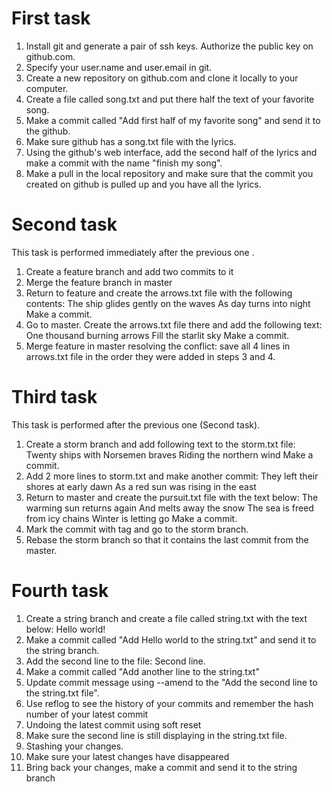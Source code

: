 # First task #
1. Install git and generate a pair of ssh keys. Authorize the public key on github.com.
2. Specify your user.name and user.email in git.
3. Create a new repository on github.com and clone it locally to your computer.
4. Create a file called song.txt and put there half the text of your favorite song.
5. Make a commit called "Add first half of my favorite song" and send it to the github.
6. Make sure github has a song.txt file with the lyrics.
7. Using the github's web interface, add the second half of the lyrics and make a commit with the name "finish my song".
8. Make a pull in the local repository and make sure that the commit you created on github is pulled up and you have all the lyrics.

# Second task #
This task is performed immediately after the previous one .
1. Create a feature branch and add two commits to it
2. Merge the feature branch in master
3. Return to feature and create the arrows.txt file with the following contents:
The ship glides gently on the waves
As day turns into night
Make a commit.
4. Go to master. Create the arrows.txt file there and add the following text:
One thousand burning arrows
Fill the starlit sky
Make a commit.
5. Merge feature in master resolving the conflict: save all 4 lines in arrows.txt file in the order they were added in steps 3 and 4.

# Third task #
This task is performed after the previous one (Second task).
1. Create a storm branch and add following text to the storm.txt file:
Twenty ships with Norsemen braves
Riding the northern wind
Make a commit.
2. Add 2 more lines to storm.txt and make another commit:
They left their shores at early dawn
As a red sun was rising in the east
3. Return to master and create the pursuit.txt file with the text below:
The warming sun returns again
And melts away the snow
The sea is freed from icy chains
Winter is letting go
Make a commit.
4. Mark the commit with tag and go to the storm branch.
5. Rebase the storm branch so that it contains the last commit from the master.

# Fourth task #
1. Create a string branch and create a file called string.txt with the text below:
Hello world!
2. Make a commit called "Add Hello world to the string.txt" and send it to the string branch.
3. Add the second line to the file:
Second line.
4. Make a commit called "Add another line to the string.txt" 
5. Update commit message using --amend to the "Add the second line to the string.txt file".
6. Use reflog to see the history of your commits and remember the hash number of your latest commit
7. Undoing the latest commit using soft reset
8. Make sure the second line is still displaying in the string.txt file.
9. Stashing your changes.
10. Make sure your latest changes have disappeared
11. Bring back your changes, make a commit and send it to the string branch